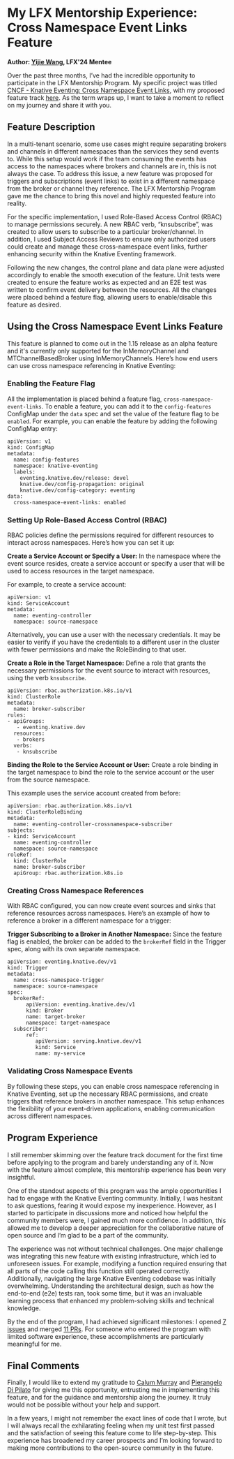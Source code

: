 # My LFX Mentorship Experience: Cross Namespace Event Links Feature 

**Author: [Yijie Wang](https://www.linkedin.com/in/yijie-wang0806/), LFX'24 Mentee**

Over the past three months, I’ve had the incredible opportunity to participate in the LFX Mentorship Program. My specific project was titled [CNCF - Knative Eventing: Cross Namespace Event Links](https://github.com/knative/eventing/issues/7530), with my proposed feature track [here](https://docs.google.com/document/d/1rtDW446cldTrZaqeiOUdZuVC4u6SFHUneT3r4j2izaU/edit?usp=sharing&resourcekey=0-MNvWVD8pm_xnPfyCMMXHDA). As the term wraps up, I want to take a moment to reflect on my journey and share it with you.

## Feature Description

In a multi-tenant scenario, some use cases might require separating brokers and channels in different namespaces than the services they send events to. While this setup would work if the team consuming the events has access to the namespaces where brokers and channels are in, this is not always the case. To address this issue, a new feature was proposed for triggers and subscriptions (event links) to exist in a different namespace from the broker or channel they reference.​​ The LFX Mentorship Program gave me the chance to bring this novel and highly requested feature into reality. 

For the specific implementation, I used Role-Based Access Control (RBAC) to manage permissions securely. A new RBAC verb, “knsubscribe”, was created to allow users to subscribe to a particular broker/channel. In addition, I used Subject Access Reviews to ensure only authorized users could create and manage these cross-namespace event links, further enhancing security within the Knative Eventing framework. 

Following the new changes, the control plane and data plane were adjusted accordingly to enable the smooth execution of the feature. Unit tests were created to ensure the feature works as expected and an E2E test was written to confirm event delivery between the resources. All the changes were placed behind a feature flag, allowing users to enable/disable this feature as desired. 

## Using the Cross Namespace Event Links Feature

This feature is planned to come out in the 1.15 release as an alpha feature and it's currently only supported for the InMemoryChannel and MTChannelBasedBroker using InMemoryChannels. Here’s how end users can use cross namespace referencing in Knative Eventing: 

### Enabling the Feature Flag

All the implementation is placed behind a feature flag, `cross-namespace-event-links`. To enable a feature, you can add it to the `config-features` ConfigMap under the `data` spec and set the value of the feature flag to be `enabled`. For example, you can enable the feature by adding the following ConfigMap entry: 

```
apiVersion: v1
kind: ConfigMap
metadata:
  name: config-features
  namespace: knative-eventing
  labels:
    eventing.knative.dev/release: devel
    knative.dev/config-propagation: original
    knative.dev/config-category: eventing
data:
  cross-namespace-event-links: enabled
```

### Setting Up Role-Based Access Control (RBAC)

RBAC policies define the permissions required for different resources to interact across namespaces. Here’s how you can set it up: 

**Create a Service Account or Specify a User:** In the namespace where the event source resides, create a service account or specify a user that will be used to access resources in the target namespace.

For example, to create a service account:

```
apiVersion: v1
kind: ServiceAccount
metadata:
  name: eventing-controller
  namespace: source-namespace
```

Alternatively, you can use a user with the necessary credentials. It may be easier to verify if you have the credentials to a different user in the cluster with fewer permissions and make the RoleBinding to that user.

**Create a Role in the Target Namespace:** Define a role that grants the necessary permissions for the event source to interact with resources, using the verb `knsubscribe`.

```
apiVersion: rbac.authorization.k8s.io/v1
kind: ClusterRole
metadata:
  name: broker-subscriber
rules:
- apiGroups:
   - eventing.knative.dev
  resources: 
   - brokers
  verbs: 
   - knsubscribe
```

**Binding the Role to the Service Account or User:** Create a role binding in the target namespace to bind the role to the service account or the user from the source namespace. 

This example uses the service account created from before:

```
apiVersion: rbac.authorization.k8s.io/v1
kind: ClusterRoleBinding
metadata:
  name: eventing-controller-crossnamespace-subscriber
subjects:
- kind: ServiceAccount
  name: eventing-controller
  namespace: source-namespace
roleRef:
  kind: ClusterRole
  name: broker-subscriber
  apiGroup: rbac.authorization.k8s.io
```

### Creating Cross Namespace References

 With RBAC configured, you can now create event sources and sinks that reference resources across namespaces. Here’s an example of how to reference a broker in a different namespace for a trigger:

**Trigger Subscribing to a Broker in Another Namespace:** Since the feature flag is enabled, the broker can be added to the `brokerRef` field in the Trigger spec, along with its own separate namespace.
```
apiVersion: eventing.knative.dev/v1
kind: Trigger
metadata:
  name: cross-namespace-trigger
  namespace: source-namespace
spec:
  brokerRef: 
      apiVersion: eventing.knative.dev/v1
      kind: Broker
      name: target-broker
      namespace: target-namespace
  subscriber: 
      ref:
         apiVersion: serving.knative.dev/v1 
         kind: Service 
         name: my-service
```

### Validating Cross Namespace Events

By following these steps, you can enable cross namespace referencing in Knative Eventing, set up the necessary RBAC permissions, and create triggers that reference brokers in another namespace. This setup enhances the flexibility of your event-driven applications, enabling communication across different namespaces. 

## Program Experience

I still remember skimming over the feature track document for the first time before applying to the program and barely understanding any of it. Now with the feature almost complete, this mentorship experience has been very insightful. 

One of the standout aspects of this program was the ample opportunities I had to engage with the Knative Eventing community. Initially, I was hesitant to ask questions, fearing it would expose my inexperience. However, as I started to participate in discussions more and noticed how helpful the community members were, I gained much more confidence. In addition, this allowed me to develop a deeper appreciation for the collaborative nature of open source and I’m glad to be a part of the community.

The experience was not without technical challenges. One major challenge was integrating this new feature with existing infrastructure, which led to unforeseen issues. For example, modifying a function required ensuring that all parts of the code calling this function still operated correctly. Additionally, navigating the large Knative Eventing codebase was initially overwhelming. Understanding the architectural design, such as how the end-to-end (e2e) tests ran, took some time, but it was an invaluable learning process that enhanced my problem-solving skills and technical knowledge.

By the end of the program, I had achieved significant milestones: I opened [7 issues](https://github.com/knative/eventing/issues?q=is%3Aissue+CrossNamespace) and merged [11 PRs](https://github.com/knative/eventing/pulls?q=is%3Apr+CrossNamespace+). For someone who entered the program with limited software experience, these accomplishments are particularly meaningful for me. 

## Final Comments

Finally, I would like to extend my gratitude to [Calum Murray](https://www.linkedin.com/in/calum-ra-murray/) and [Pierangelo Di Pilato](https://www.linkedin.com/in/pierdipi/) for giving me this opportunity, entrusting me in implementing this feature, and for the guidance and mentorship along the journey. It truly would not be possible without your help and support.

In a few years, I might not remember the exact lines of code that I wrote, but I will always recall the exhilarating feeling when my unit test first passed and the satisfaction of seeing this feature come to life step-by-step. This experience has broadened my career prospects and I’m looking forward to making more contributions to the open-source community in the future. 
